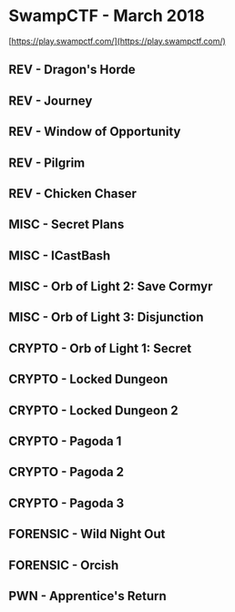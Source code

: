 # SwampCTF - March 2018

[https://play.swampctf.com/](https://play.swampctf.com/)

## REV - Dragon's Horde

## REV - Journey

## REV - Window of Opportunity

[](images/window_of_opportunity_description.png)

## REV - Pilgrim

## REV - Chicken Chaser

## MISC - Secret Plans

## MISC - ICastBash

## MISC - Orb of Light 2: Save Cormyr

## MISC - Orb of Light 3: Disjunction

## CRYPTO - Orb of Light 1: Secret

## CRYPTO - Locked Dungeon

## CRYPTO - Locked Dungeon 2

## CRYPTO - Pagoda 1

## CRYPTO - Pagoda 2

## CRYPTO - Pagoda 3

## FORENSIC - Wild Night Out

## FORENSIC - Orcish

## PWN - Apprentice's Return

